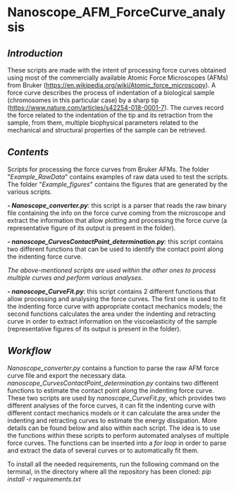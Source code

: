 # Nanoscope_AFM_ForceCurve_analysis


## _Introduction_ 
These scripts are made with the intent of processing force curves obtained using most of the commercially available Atomic Force Microscopes (AFMs) from Bruker (https://en.wikipedia.org/wiki/Atomic_force_microscopy). A force curve describes the process of indentation of a biological sample (chromosomes in this particular case) by a sharp tip (https://www.nature.com/articles/s42254-018-0001-7). The curves record the force related to the indentation of the tip and its retraction from the sample, from them, multiple biophysical parameters related to the mechanical and structural properties of the sample can be retrieved.

## _Contents_

Scripts for processing the force curves from Bruker AFMs. The folder "_Example_RawData_" contains examples of raw data used to test the scripts. The folder "_Example_figures_" contains the figures that are generated by the various scripts.

_**- Nanoscope_converter.py**:_ this script is a parser that reads the raw binary file containing the info on the force curve coming from the microscope and extract the information that allow plotting and processing the force curve (a representative figure of its output is present in the folder).

_**- nanoscope_CurvesContactPoint_determination.py**:_ this script contains two different functions that can be used to identify the contact point along the indenting force curve.

_The above-mentioned scripts are used within the other ones to process multiple curves and perform various analyses._

_**- nanoscope_CurveFit.py**:_ this script contains 2 different functions that allow processing and analysing the force curves. The first one is used to fit the indenting force curve with appropriate contact mechanics models; the second functions calculates the area under the indenting and retracting curve in order to extract information on the viscoelasticity of the sample (representative figures of its output is present in the folder).

## _Workflow_

_Nanoscope_converter.py_ contains a function to parse the raw AFM force curve file and export the necessary data. _nanoscope_CurvesContactPoint_determination.py_ contains two different functions to estimate the contact point along the indenting force curve. These two scripts are used by _nanoscope_CurveFit.py_, which provides two different analyses of the force curves, it can fit the indenting curve with different contact mechanics models or it can calculate the area under the indenting and retracting curves to estimate the energy dissipation. More details can be found below and also within each script.
The idea is to use the functions within these scripts to perform automated analyses of multiple force curves. The functions can be inserted into a _for loop_ in order to parse and extract the data of several curves or to automatically fit them.

To install all the needed requirements, run the following command on the terminal, in the directory where all the repository has been cloned:
_pip install -r requirements.txt_

